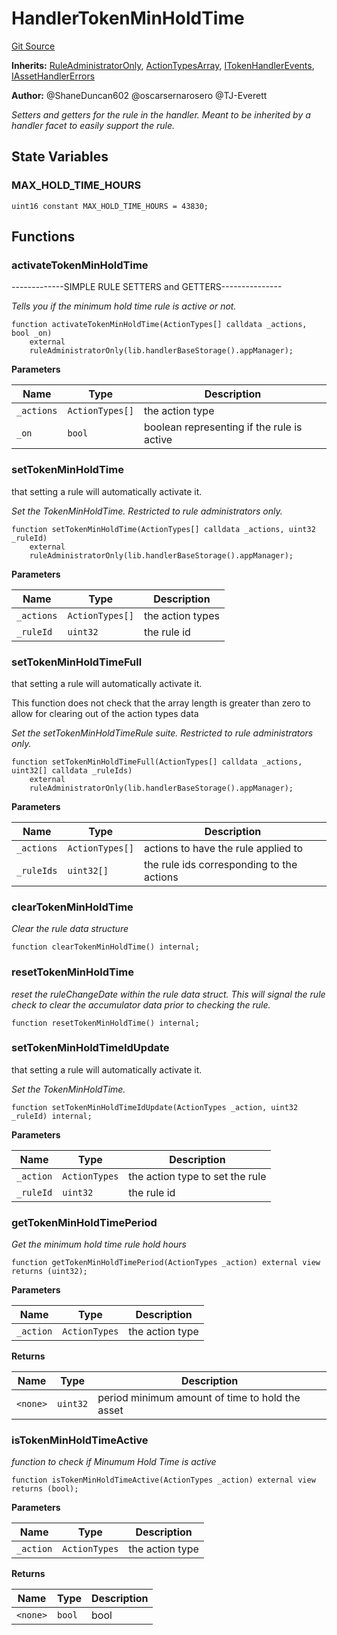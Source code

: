 # HandlerTokenMinHoldTime
[Git Source](https://github.com/thrackle-io/forte-rules-engine/blob/90e2ae1d7df03e5dac710c7ae0a8dd87e3b8b119/src/client/token/handler/ruleContracts/HandlerTokenMinHoldTime.sol)

**Inherits:**
[RuleAdministratorOnly](/src/protocol/economic/RuleAdministratorOnly.sol/contract.RuleAdministratorOnly.md), [ActionTypesArray](/src/client/common/ActionTypesArray.sol/contract.ActionTypesArray.md), [ITokenHandlerEvents](/src/common/IEvents.sol/interface.ITokenHandlerEvents.md), [IAssetHandlerErrors](/src/common/IErrors.sol/interface.IAssetHandlerErrors.md)

**Author:**
@ShaneDuncan602 @oscarsernarosero @TJ-Everett

*Setters and getters for the rule in the handler. Meant to be inherited by a handler
facet to easily support the rule.*


## State Variables
### MAX_HOLD_TIME_HOURS

```solidity
uint16 constant MAX_HOLD_TIME_HOURS = 43830;
```


## Functions
### activateTokenMinHoldTime

-------------SIMPLE RULE SETTERS and GETTERS---------------

*Tells you if the minimum hold time rule is active or not.*


```solidity
function activateTokenMinHoldTime(ActionTypes[] calldata _actions, bool _on)
    external
    ruleAdministratorOnly(lib.handlerBaseStorage().appManager);
```
**Parameters**

|Name|Type|Description|
|----|----|-----------|
|`_actions`|`ActionTypes[]`|the action type|
|`_on`|`bool`|boolean representing if the rule is active|


### setTokenMinHoldTime

that setting a rule will automatically activate it.

*Set the TokenMinHoldTime. Restricted to rule administrators only.*


```solidity
function setTokenMinHoldTime(ActionTypes[] calldata _actions, uint32 _ruleId)
    external
    ruleAdministratorOnly(lib.handlerBaseStorage().appManager);
```
**Parameters**

|Name|Type|Description|
|----|----|-----------|
|`_actions`|`ActionTypes[]`|the action types|
|`_ruleId`|`uint32`|the rule id|


### setTokenMinHoldTimeFull

that setting a rule will automatically activate it.

This function does not check that the array length is greater than zero to allow for clearing out of the action types data

*Set the setTokenMinHoldTimeRule suite. Restricted to rule administrators only.*


```solidity
function setTokenMinHoldTimeFull(ActionTypes[] calldata _actions, uint32[] calldata _ruleIds)
    external
    ruleAdministratorOnly(lib.handlerBaseStorage().appManager);
```
**Parameters**

|Name|Type|Description|
|----|----|-----------|
|`_actions`|`ActionTypes[]`|actions to have the rule applied to|
|`_ruleIds`|`uint32[]`|the rule ids corresponding to the actions|


### clearTokenMinHoldTime

*Clear the rule data structure*


```solidity
function clearTokenMinHoldTime() internal;
```

### resetTokenMinHoldTime

*reset the ruleChangeDate within the rule data struct. This will signal the rule check to clear the accumulator data prior to checking the rule.*


```solidity
function resetTokenMinHoldTime() internal;
```

### setTokenMinHoldTimeIdUpdate

that setting a rule will automatically activate it.

*Set the TokenMinHoldTime.*


```solidity
function setTokenMinHoldTimeIdUpdate(ActionTypes _action, uint32 _ruleId) internal;
```
**Parameters**

|Name|Type|Description|
|----|----|-----------|
|`_action`|`ActionTypes`|the action type to set the rule|
|`_ruleId`|`uint32`|the rule id|


### getTokenMinHoldTimePeriod

*Get the minimum hold time rule hold hours*


```solidity
function getTokenMinHoldTimePeriod(ActionTypes _action) external view returns (uint32);
```
**Parameters**

|Name|Type|Description|
|----|----|-----------|
|`_action`|`ActionTypes`|the action type|

**Returns**

|Name|Type|Description|
|----|----|-----------|
|`<none>`|`uint32`|period minimum amount of time to hold the asset|


### isTokenMinHoldTimeActive

*function to check if Minumum Hold Time is active*


```solidity
function isTokenMinHoldTimeActive(ActionTypes _action) external view returns (bool);
```
**Parameters**

|Name|Type|Description|
|----|----|-----------|
|`_action`|`ActionTypes`|the action type|

**Returns**

|Name|Type|Description|
|----|----|-----------|
|`<none>`|`bool`|bool|


